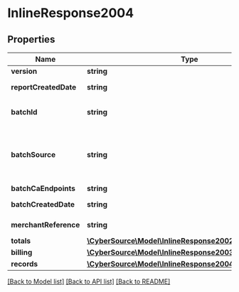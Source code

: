 # InlineResponse2004

## Properties
Name | Type | Description | Notes
------------ | ------------- | ------------- | -------------
**version** | **string** |  | [optional] 
**reportCreatedDate** | **string** | ISO-8601 format: yyyy-MM-ddTHH:mm:ssZ | [optional] 
**batchId** | **string** | Unique identification number assigned to the submitted request. | [optional] 
**batchSource** | **string** | Valid Values:   * SCHEDULER   * TOKEN_API   * CREDIT_CARD_FILE_UPLOAD   * AMEX_REGSITRY   * AMEX_REGISTRY_API   * AMEX_MAINTENANCE | [optional] 
**batchCaEndpoints** | **string** |  | [optional] 
**batchCreatedDate** | **string** | ISO-8601 format: yyyy-MM-ddTHH:mm:ssZ | [optional] 
**merchantReference** | **string** | Reference used by merchant to identify batch. | [optional] 
**totals** | [**\CyberSource\Model\InlineResponse2002EmbeddedTotals**](InlineResponse2002EmbeddedTotals.md) |  | [optional] 
**billing** | [**\CyberSource\Model\InlineResponse2003Billing**](InlineResponse2003Billing.md) |  | [optional] 
**records** | [**\CyberSource\Model\InlineResponse2004Records[]**](InlineResponse2004Records.md) |  | [optional] 

[[Back to Model list]](../README.md#documentation-for-models) [[Back to API list]](../README.md#documentation-for-api-endpoints) [[Back to README]](../README.md)


